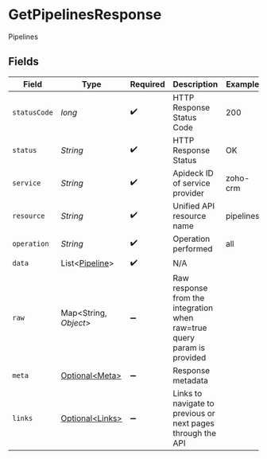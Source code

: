 # GetPipelinesResponse

Pipelines


## Fields

| Field                                                                   | Type                                                                    | Required                                                                | Description                                                             | Example                                                                 |
| ----------------------------------------------------------------------- | ----------------------------------------------------------------------- | ----------------------------------------------------------------------- | ----------------------------------------------------------------------- | ----------------------------------------------------------------------- |
| `statusCode`                                                            | *long*                                                                  | :heavy_check_mark:                                                      | HTTP Response Status Code                                               | 200                                                                     |
| `status`                                                                | *String*                                                                | :heavy_check_mark:                                                      | HTTP Response Status                                                    | OK                                                                      |
| `service`                                                               | *String*                                                                | :heavy_check_mark:                                                      | Apideck ID of service provider                                          | zoho-crm                                                                |
| `resource`                                                              | *String*                                                                | :heavy_check_mark:                                                      | Unified API resource name                                               | pipelines                                                               |
| `operation`                                                             | *String*                                                                | :heavy_check_mark:                                                      | Operation performed                                                     | all                                                                     |
| `data`                                                                  | List\<[Pipeline](../../models/components/Pipeline.md)>                  | :heavy_check_mark:                                                      | N/A                                                                     |                                                                         |
| `raw`                                                                   | Map\<String, *Object*>                                                  | :heavy_minus_sign:                                                      | Raw response from the integration when raw=true query param is provided |                                                                         |
| `meta`                                                                  | [Optional\<Meta>](../../models/components/Meta.md)                      | :heavy_minus_sign:                                                      | Response metadata                                                       |                                                                         |
| `links`                                                                 | [Optional\<Links>](../../models/components/Links.md)                    | :heavy_minus_sign:                                                      | Links to navigate to previous or next pages through the API             |                                                                         |